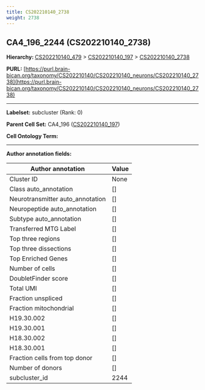 ```yaml
---
title: CS202210140_2738
weight: 2738
---
```

## CA4_196_2244 (CS202210140_2738)
<b>Hierarchy: </b>
[CS202210140_479](../CS202210140_479) >
[CS202210140_197](../CS202210140_197) >
[CS202210140_2738](../CS202210140_2738)

**PURL:** [https://purl.brain-bican.org/taxonomy/CS202210140/CS202210140_neurons/CS202210140_2738](https://purl.brain-bican.org/taxonomy/CS202210140/CS202210140_neurons/CS202210140_2738)

---


**Labelset:** subcluster (Rank: 0)

**Parent Cell Set:** CA4_196 ([CS202210140_197](../CS202210140_197))



**Cell Ontology Term:** 

[MARKER GENES.]: #


---

[TRANSFERRED ANNOTATIONS.]: #


[AUTHOR ANNOTATION FIELDS.]: #


**Author annotation fields:**

| Author annotation | Value |
|-------------------|-------|
|Cluster ID|None|
|Class auto_annotation|[]|
|Neurotransmitter auto_annotation|[]|
|Neuropeptide auto_annotation|[]|
|Subtype auto_annotation|[]|
|Transferred MTG Label|[]|
|Top three regions|[]|
|Top three dissections|[]|
|Top Enriched Genes|[]|
|Number of cells|[]|
|DoubletFinder score|[]|
|Total UMI|[]|
|Fraction unspliced|[]|
|Fraction mitochondrial|[]|
|H19.30.002|[]|
|H19.30.001|[]|
|H18.30.002|[]|
|H18.30.001|[]|
|Fraction cells from top donor|[]|
|Number of donors|[]|
|subcluster_id|2244|
